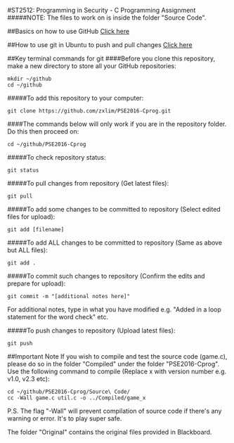 #ST2512: Programming in Security - C Programming Assignment
#####NOTE: The files to work on is inside the folder "Source Code".


##Basics on how to use GitHub
[Click here](https://www.youtube.com/watch?v=0fKg7e37bQE)


##How to use git in Ubuntu to push and pull changes
[Click here](https://www.howtoforge.com/tutorial/install-git-and-github-on-ubuntu-14.04/)


##Key terminal commands for git
####Before you clone this repository, make a new directory to store all your GitHub repositories:
```
mkdir ~/github
cd ~/github
```

#####To add this repository to your computer:
```
git clone https://github.com/zxlim/PSE2016-Cprog.git
```

####The commands below will only work if you are in the repository folder. Do this then proceed on:
```
cd ~/github/PSE2016-Cprog
```

#####To check repository status:
```
git status
```

#####To pull changes from repository (Get latest files):
```
git pull
```

#####To add some changes to be committed to repository (Select edited files for upload):
```
git add [filename]
```

#####To add ALL changes to be committed to repository (Same as above but ALL files):
```
git add .
```

#####To commit such changes to repository (Confirm the edits and prepare for upload):
```
git commit -m "[additional notes here]"
```

For additional notes, type in what you have modified e.g. "Added in a loop statement for the word check" etc.

#####To push changes to repository (Upload latest files):
```
git push
```


##Important Note
If you wish to compile and test the source code (game.c), please do so in the folder "Compiled" under the folder "PSE2016-Cprog". Use the following command to compile (Replace x with version number e.g. v1.0, v2.3 etc):
```
cd ~/github/PSE2016-Cprog/Source\ Code/
cc -Wall game.c util.c -o ../Compiled/game_x
```
P.S. The flag "-Wall" will prevent compilation of source code if there's any warning or error. It's to play super safe.


The folder "Original" contains the original files provided in Blackboard.
